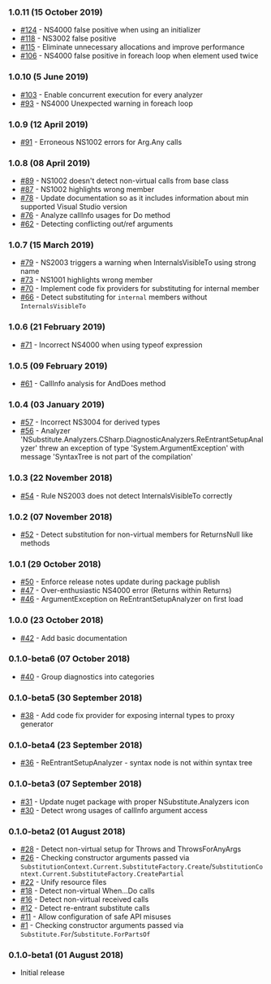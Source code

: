 ### 1.0.11 (15 October 2019)

- [#124](https://github.com/nsubstitute/NSubstitute.Analyzers/issues/124) - NS4000 false positive when using an initializer
- [#118](https://github.com/nsubstitute/NSubstitute.Analyzers/issues/118) - NS3002 false positive
- [#115](https://github.com/nsubstitute/NSubstitute.Analyzers/issues/115) - Eliminate unnecessary allocations and improve performance
- [#106](https://github.com/nsubstitute/NSubstitute.Analyzers/issues/106) - NS4000 false positive in foreach loop when element used twice


### 1.0.10 (5 June 2019)

 - [#103](https://github.com/nsubstitute/NSubstitute.Analyzers/issues/103) - Enable concurrent execution for every analyzer
 - [#93](https://github.com/nsubstitute/NSubstitute.Analyzers/issues/93) - NS4000 Unexpected warning in foreach loop
 
### 1.0.9 (12 April 2019)

 - [#91](https://github.com/nsubstitute/NSubstitute.Analyzers/issues/91) - Erroneous NS1002 errors for Arg.Any calls

### 1.0.8 (08 April 2019)

 - [#89](https://github.com/nsubstitute/NSubstitute.Analyzers/issues/89) - NS1002 doesn't detect non-virtual calls from base class
 - [#87](https://github.com/nsubstitute/NSubstitute.Analyzers/issues/87) - NS1002 highlights wrong member
 - [#78](https://github.com/nsubstitute/NSubstitute.Analyzers/issues/78) - Update documentation so as it includes information about min supported Visual Studio version
 - [#76](https://github.com/nsubstitute/NSubstitute.Analyzers/issues/76) - Analyze callInfo usages for Do method
 - [#62](https://github.com/nsubstitute/NSubstitute.Analyzers/issues/62) - Detecting conflicting out/ref arguments

### 1.0.7 (15 March 2019)

 - [#79](https://github.com/nsubstitute/NSubstitute.Analyzers/issues/79) - NS2003 triggers a warning when InternalsVisibleTo using strong name
 - [#73](https://github.com/nsubstitute/NSubstitute.Analyzers/issues/73) - NS1001 highlights wrong member
 - [#70](https://github.com/nsubstitute/NSubstitute.Analyzers/issues/70) - Implement code fix providers for substituting for internal member
 - [#66](https://github.com/nsubstitute/NSubstitute.Analyzers/issues/66) - Detect substituting for `internal` members without `InternalsVisibleTo`

### 1.0.6 (21 February 2019)

 - [#71](https://github.com/nsubstitute/NSubstitute.Analyzers/issues/71) - Incorrect NS4000 when using typeof expression

### 1.0.5 (09 February 2019)

 - [#61](https://github.com/nsubstitute/NSubstitute.Analyzers/issues/61) - CallInfo analysis for AndDoes method

### 1.0.4 (03 January 2019)

 - [#57](https://github.com/nsubstitute/NSubstitute.Analyzers/issues/57) - Incorrect NS3004 for derived types
 - [#56](https://github.com/nsubstitute/NSubstitute.Analyzers/issues/56) - Analyzer 'NSubstitute.Analyzers.CSharp.DiagnosticAnalyzers.ReEntrantSetupAnalyzer' threw an exception of type 'System.ArgumentException' with message 'SyntaxTree is not part of the compilation'

### 1.0.3 (22 November 2018)

 - [#54](https://github.com/nsubstitute/NSubstitute.Analyzers/issues/54) - Rule NS2003 does not detect InternalsVisibleTo correctly

### 1.0.2 (07 November 2018)

 - [#52](https://github.com/nsubstitute/NSubstitute.Analyzers/issues/52) - Detect substitution for non-virtual members for ReturnsNull like methods

### 1.0.1 (29 October 2018)

 - [#50](https://github.com/nsubstitute/NSubstitute.Analyzers/issues/50) - Enforce release notes update during package publish
 - [#47](https://github.com/nsubstitute/NSubstitute.Analyzers/issues/47) - Over-enthusiastic NS4000 error (Returns within Returns)
 - [#46](https://github.com/nsubstitute/NSubstitute.Analyzers/issues/46) - ArgumentException on ReEntrantSetupAnalyzer on first load

### 1.0.0 (23 October 2018)

 - [#42](https://github.com/nsubstitute/NSubstitute.Analyzers/issues/42) - Add basic documentation

### 0.1.0-beta6 (07 October 2018)

 - [#40](https://github.com/nsubstitute/NSubstitute.Analyzers/issues/40) - Group diagnostics into categories

### 0.1.0-beta5 (30 September 2018)

 - [#38](https://github.com/nsubstitute/NSubstitute.Analyzers/issues/38) - Add code fix provider for exposing internal types to proxy generator

### 0.1.0-beta4 (23 September 2018)

 - [#36](https://github.com/nsubstitute/NSubstitute.Analyzers/issues/36) - ReEntrantSetupAnalyzer - syntax node is not within syntax tree

### 0.1.0-beta3 (07 September 2018)

 - [#31](https://github.com/nsubstitute/NSubstitute.Analyzers/issues/31) - Update nuget package with proper NSubstitute.Analyzers icon
 - [#30](https://github.com/nsubstitute/NSubstitute.Analyzers/issues/30) - Detect wrong usages of callInfo argument access

### 0.1.0-beta2 (01 August 2018)

 - [#28](https://github.com/nsubstitute/NSubstitute.Analyzers/issues/28) - Detect non-virtual setup for Throws and ThrowsForAnyArgs
 - [#26](https://github.com/nsubstitute/NSubstitute.Analyzers/issues/26) - Checking constructor arguments passed via `SubstitutionContext.Current.SubstituteFactory.Create`/`SubstitutionContext.Current.SubstituteFactory.CreatePartial`
 - [#22](https://github.com/nsubstitute/NSubstitute.Analyzers/issues/22) - Unify resource files
 - [#18](https://github.com/nsubstitute/NSubstitute.Analyzers/issues/18) - Detect non-virtual When...Do calls
 - [#16](https://github.com/nsubstitute/NSubstitute.Analyzers/issues/16) - Detect non-virtual received calls
 - [#12](https://github.com/nsubstitute/NSubstitute.Analyzers/issues/12) - Detect re-entrant substitute calls
 - [#11](https://github.com/nsubstitute/NSubstitute.Analyzers/issues/11) - Allow configuration of safe API misuses
 - [#1](https://github.com/nsubstitute/NSubstitute.Analyzers/issues/1) - Checking constructor arguments passed via `Substitute.For`/`Substitute.ForPartsOf`

### 0.1.0-beta1 (01 August 2018)
 - Initial release

